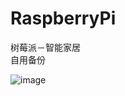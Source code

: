 # RaspberryPi
树莓派－智能家居<br>
自用备份

![image](https://github.com/HiBugs/Pictures/blob/master/SmartHome.png)
